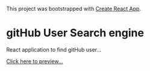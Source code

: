 This project was bootstrapped with [Create React App](https://github.com/facebook/create-react-app).

# gitHub User Search engine
React application to find gitHub user...

<a href="https://restaurant-finder-paulo-cezario.netlify.app/"> Click here to preview...</a>
